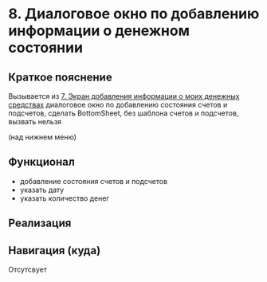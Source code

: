 # 8. Диалоговое окно по добавлению информации о денежном состоянии

## Краткое пояснение

Вызывается из [7. Экран добавления информации о моих денежных средствах](screen_7_add_my_money.md)
диалоговое окно по добавлению состояния счетов и подсчетов, сделать BottomSheet, без шаблона счетов
и подсчетов, вызвать нельзя

(над нижнем меню)

## Функционал

- добавление состояния счетов и подсчетов
- указать дату
- указать количество денег

## Реализация

## Навигация (куда)

Отсутсвует